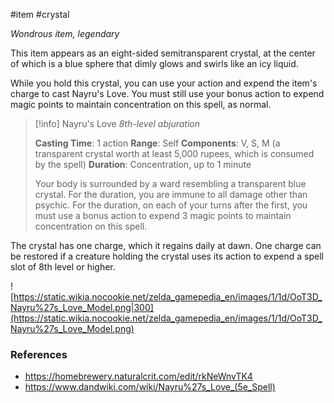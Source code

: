  #item #crystal 

*Wondrous item, legendary*

This item appears as an eight-sided semitransparent crystal, at the center of which is a blue sphere that dimly glows and swirls like an icy liquid.

While you hold this crystal, you can use your action and expend the item's charge to cast Nayru's Love. You must still use your bonus action to expend magic points to maintain concentration on this spell, as normal.

>[!info] Nayru's Love
> *8th-level abjuration*
> 
> **Casting Time**: 1 action
> **Range**: Self
> **Components**: V, S, M (a transparent crystal worth at least 5,000 rupees, which is consumed by the spell)
> **Duration**: Concentration, up to 1 minute
> 
> Your body is surrounded by a ward resembling a transparent blue crystal. For the duration, you are immune to all damage other than psychic. For the duration, on each of your turns after the first, you must use a bonus action to expend 3 magic points to maintain concentration on this spell.

The crystal has one charge, which it regains daily at dawn. One charge can be restored if a creature holding the crystal uses its action to expend a spell slot of 8th level or higher.

![https://static.wikia.nocookie.net/zelda_gamepedia_en/images/1/1d/OoT3D_Nayru%27s_Love_Model.png|300](https://static.wikia.nocookie.net/zelda_gamepedia_en/images/1/1d/OoT3D_Nayru%27s_Love_Model.png)

### References

* https://homebrewery.naturalcrit.com/edit/rkNeWnvTK4
* https://www.dandwiki.com/wiki/Nayru%27s_Love_(5e_Spell)
